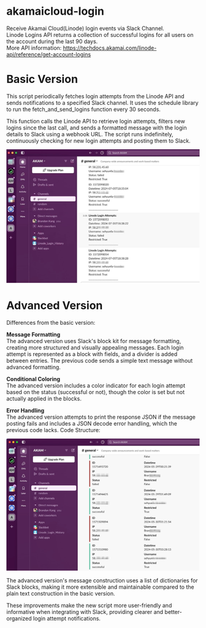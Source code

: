 # akamaicloud-login
Receive Akamai Cloud(Linode) login events via Slack Channel.<br>
Linode Logins API returns a collection of successful logins for all users on the account during the last 90 days. <br>
More API information: https://techdocs.akamai.com/linode-api/reference/get-account-logins

# Basic Version
This script periodically fetches login attempts from the Linode API and sends notifications to a specified Slack channel. It uses the schedule library to run the fetch_and_send_logins function every 30 seconds.<br> 

This function calls the Linode API to retrieve login attempts, filters new logins since the last call, and sends a formatted message with the login details to Slack using a webhook URL. The script runs indefinitely, continuously checking for new login attempts and posting them to Slack.<br> 

![Example Image](images/basic.png)

# Advanced Version
Differences from the basic version:

**Message Formatting**<br> 
The advanced version uses Slack's block kit for message formatting, creating more structured and visually appealing messages. 
Each login attempt is represented as a block with fields, and a divider is added between entries.
The previous code sends a simple text message without advanced formatting.

**Conditional Coloring**<br> 
The advanced version includes a color indicator for each login attempt based on the status (successful or not), though the color is set but not actually applied in the blocks.

**Error Handling**<br> 
The advanced version attempts to print the response JSON if the message posting fails and includes a JSON decode error handling, which the previous code lacks.
Code Structure:

![Example Image](images/advanced.png)

The advanced version's message construction uses a list of dictionaries for Slack blocks, making it more extensible and maintainable compared to the plain text construction in the basic version.<br> 

These improvements make the new script more user-friendly and informative when integrating with Slack, providing clearer and better-organized login attempt notifications.
